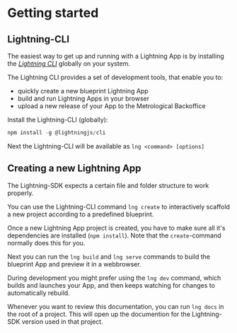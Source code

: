 # Getting started

## Lightning-CLI

The easiest way to get up and running with a Lightning App is by installing the _[Lightning CLI](https://github.com/rdkcentral/Lightning-CLI)_ globally on your system.

The Lightning CLI provides a set of development tools, that enable you to:

- quickly create a new blueprint Lightning App
- build and run Lightning Apps in your browser
- upload a new release of your App to the Metrological Backoffice

Install the Lightning-CLI (globally):

```js
npm install -g @lightningjs/cli
```

Next the Lightning-CLI will be available as `lng <command> [options]`

## Creating a new Lightning App

The Lightning-SDK expects a certain file and folder structure to work properly.

You can use the Lightning-CLI command `lng create` to interactively scaffold a new project according to a predefined blueprint.

Once a new Lightning App project is created, you have to make sure all it's dependencies are installed (`npm install`). Note that the `create`-command normally does this for you.

Next you can run the `lng build` and `lng serve` commands to build the blueprint App and preview it in a webbrowser.

During development you might prefer using the `lng dev` command, which builds and launches your App, and then keeps watching for changes to automatically rebuild.

Whenever you want to review this documentation, you can run `lng docs` in the root of a project. This will open up the documention for the Lightning-SDK version used in that project.
